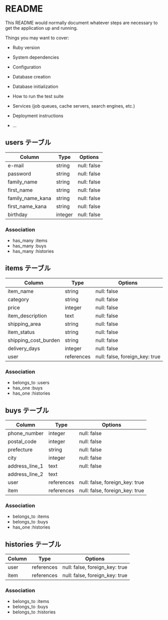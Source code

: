 # README

This README would normally document whatever steps are necessary to get the
application up and running.

Things you may want to cover:

* Ruby version

* System dependencies

* Configuration

* Database creation

* Database initialization

* How to run the test suite

* Services (job queues, cache servers, search engines, etc.)

* Deployment instructions

* ...

## users テーブル

| Column           | Type    | Options     |
| ---------------- | ------- | ----------- |
| e-mail            | string  | null: false |
| password         | string  | null: false |
| family_name      | string  | null: false |
| first_name       | string  | null: false |
| family_name_kana | string  | null: false |
| first_name_kana  | string  | null: false |
| birthday         | integer | null: false |

### Association

- has_many :items
- has_many :buys
- has_many :histories



## items テーブル

| Column               | Type       | Options                        |
| -------------------- | ---------- | ------------------------------ |
| item_name            | string     | null: false                    |
| category             | string     | null: false                    |
| price                | integer    | null: false                    |
| item_description     | text       | null: false                    |
| shipping_area        | string     | null: false                    |
| item_status          | string     | null: false                    |
| shipping_cost_burden | string     | null: false                    |
| delivery_days        | integer    | null: false                    |
| user                 | references | null: false, foreign_key: true |

### Association

- belongs_to :users
- has_one    :buys
- has_one    :histories


## buys テーブル

| Column         | Type       | Options                        |
| -------------- | ---------- | ------------------------------ |
| phone_number   | integer    | null: false                    |
| postal_code    | integer    | null: false                    |
| prefecture     | string     | null: false                    |
| city           | integer    | null: false                    |
| address_line_1 | text       | null: false                    |
| address_line_2 | text       |                                |
| user           | references | null: false, foreign_key: true |
| item           | references | null: false, foreign_key: true |

### Association

- belongs_to :items
- belongs_to :buys
- has_one :histories

## histories テーブル

| Column    | Type       | Options                                |
| --------- | ---------- | -------------------------------------- |
| user      | references | null: false, foreign_key: true         |
| item      | references | null: false, foreign_key: true         |

### Association

- belongs_to :items
- belongs_to :buys
- belongs_to :histories